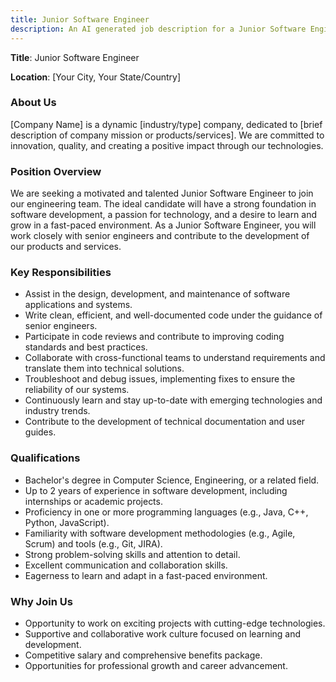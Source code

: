 ```yaml
---
title: Junior Software Engineer
description: An AI generated job description for a Junior Software Engineer
---
```


**Title**: Junior Software Engineer

**Location**: [Your City, Your State/Country]

### About Us

[Company Name] is a dynamic [industry/type] company, dedicated to [brief description of company mission or products/services]. We are committed to innovation, quality, and creating a positive impact through our technologies.

### Position Overview

We are seeking a motivated and talented Junior Software Engineer to join our engineering team. The ideal candidate will have a strong foundation in software development, a passion for technology, and a desire to learn and grow in a fast-paced environment. As a Junior Software Engineer, you will work closely with senior engineers and contribute to the development of our products and services.

### Key Responsibilities

- Assist in the design, development, and maintenance of software applications and systems.
- Write clean, efficient, and well-documented code under the guidance of senior engineers.
- Participate in code reviews and contribute to improving coding standards and best practices.
- Collaborate with cross-functional teams to understand requirements and translate them into technical solutions.
- Troubleshoot and debug issues, implementing fixes to ensure the reliability of our systems.
- Continuously learn and stay up-to-date with emerging technologies and industry trends.
- Contribute to the development of technical documentation and user guides.

### Qualifications

- Bachelor's degree in Computer Science, Engineering, or a related field.
- Up to 2 years of experience in software development, including internships or academic projects.
- Proficiency in one or more programming languages (e.g., Java, C++, Python, JavaScript).
- Familiarity with software development methodologies (e.g., Agile, Scrum) and tools (e.g., Git, JIRA).
- Strong problem-solving skills and attention to detail.
- Excellent communication and collaboration skills.
- Eagerness to learn and adapt in a fast-paced environment.

### Why Join Us

- Opportunity to work on exciting projects with cutting-edge technologies.
- Supportive and collaborative work culture focused on learning and development.
- Competitive salary and comprehensive benefits package.
- Opportunities for professional growth and career advancement.
